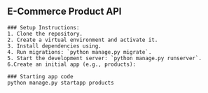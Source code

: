 ## E-Commerce Product API


    ### Setup Instructions:
    1. Clone the repository.
    2. Create a virtual environment and activate it.
    3. Install dependencies using.
    4. Run migrations: `python manage.py migrate`.
    5. Start the development server: `python manage.py runserver`.
    6.Create an initial app (e.g., products):

    ### Starting app code
    python manage.py startapp products